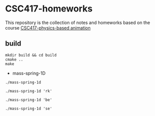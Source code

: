 # CSC417-homeworks

This repository is the collection of notes and homeworks based on the course [CSC417-physics-based animation](https://github.com/dilevin/CSC417-physics-based-animation)

## build

```shell
mkdir build && cd build
cmake ..
make
```

- mass-spring-1D

```shell
./mass-spring-1d
```

```shell
./mass-spring-1d 'rk'
```

```shell
./mass-spring-1d 'be'
```

```shell
./mass-spring-1d 'se'
```
